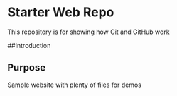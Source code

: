 # Starter Web Repo

This repository is for showing how Git and GitHub work


##Introduction 

## Purpose

Sample website with plenty of files for demos

##